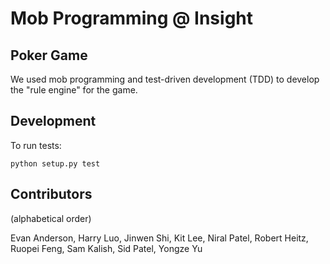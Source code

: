# Mob Programming @ Insight

## Poker Game

We used mob programming and test-driven development (TDD) to develop the "rule engine" for the game.

## Development

To run tests:
```
python setup.py test
```

## Contributors

(alphabetical order)

Evan Anderson, Harry Luo, Jinwen Shi, Kit Lee, Niral Patel, Robert Heitz, Ruopei Feng, Sam Kalish, Sid Patel, Yongze Yu




